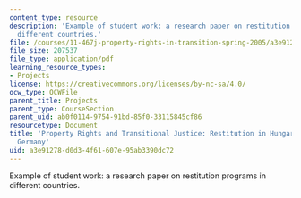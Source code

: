 ```yaml
---
content_type: resource
description: 'Example of student work: a research paper on restitution programs in
  different countries.'
file: /courses/11-467j-property-rights-in-transition-spring-2005/a3e91278d0d34f61607e95ab3390dc72_jtuckermohlfinal.pdf
file_size: 207537
file_type: application/pdf
learning_resource_types:
- Projects
license: https://creativecommons.org/licenses/by-nc-sa/4.0/
ocw_type: OCWFile
parent_title: Projects
parent_type: CourseSection
parent_uid: ab0f0114-9754-91bd-85f0-33115845cf86
resourcetype: Document
title: 'Property Rights and Transitional Justice: Restitution in Hungary and East
  Germany'
uid: a3e91278-d0d3-4f61-607e-95ab3390dc72
---
```

Example of student work: a research paper on restitution programs in different countries.